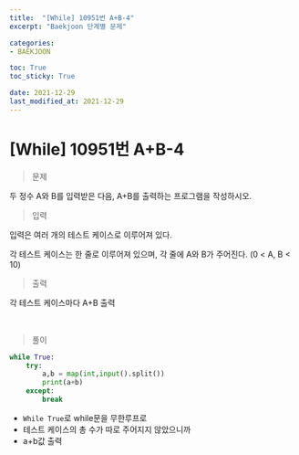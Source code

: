 ```yaml
---
title:  "[While] 10951번 A+B-4"
excerpt: "Baekjoon 단계별 문제"

categories:
- BAEKJOON

toc: True
toc_sticky: True

date: 2021-12-29
last_modified_at: 2021-12-29
---
```


# [While] 10951번 A+B-4

> 문제

두 정수 A와 B를 입력받은 다음, A+B를 출력하는 프로그램을 작성하시오.

> 입력

입력은 여러 개의 테스트 케이스로 이루어져 있다.

각 테스트 케이스는 한 줄로 이루어져 있으며, 각 줄에 A와 B가 주어진다. (0 < A, B < 10)

> 출력

각 테스트 케이스마다 A+B 출력

<br>

> 풀이

```python
while True:
    try:
        a,b = map(int,input().split())
        print(a+b)
    except:
        break
```

- `While True`로 while문을 무한루프로
- 테스트 케이스의 총 수가 따로 주어지지 않았으니까 
- a+b값 출력
